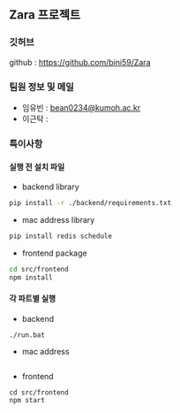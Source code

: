 ## Zara 프로젝트

### 깃허브

github : https://github.com/bini59/Zara

### 팀원 정보 및 메일

- 임유빈 : bean0234@kumoh.ac.kr
- 이근탁 : 

### 특이사항

#### 실행 전 설치 파일

- backend library

```bash
pip install -r ./backend/requirements.txt
```

- mac address library

```bash
pip install redis schedule
```

- frontend package

```bash
cd src/frontend
npm install
```

#### 각 파트별 실행

- backend
```
./run.bat
```

- mac address
```

```

- frontend
```
cd src/frontend
npm start
```